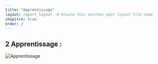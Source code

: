 ```yaml
---
title: "Apprentissage"
layout: report_layout  # Ensure this matches your layout file name
chapitre: true
order: 2
---
```

<a id="Apprentissage"></a>

## 2 Apprentissage :

![Apprentissage](./Image/Apprentissage.png)

